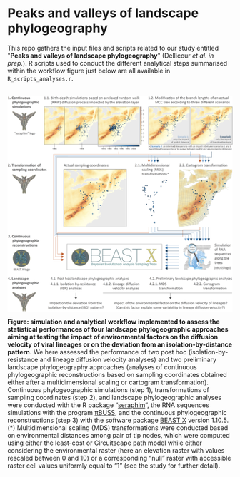 Peaks and valleys of landscape phylogeography
===============

This repo gathers the input files and scripts related to our study entitled "**Peaks and valleys of landscape phylogeography**" (Dellicour *et al*. *in prep.*). R scripts used to conduct the different analytical steps summarised within the workflow figure just below are all available in `R_scripts_analyses.r`.

<br>

<img src="Scripts_&_data/Workflow_figure.png" align="center" alt="" />

**Figure: simulation and analytical workflow implemented to assess the statistical performances of four landscape phylogeographic approaches aiming at testing the impact of environmental factors on the diffusion velocity of viral lineages or on the deviation from an isolation-by-distance pattern.** We here assessed the performance of two post hoc (isolation-by-resistance and lineage diffusion velocity analyses) and two preliminary landscape phylogeography approaches (analyses of continuous phylogeographic reconstructions based on sampling coordinates obtained either after a multidimensional scaling or cartogram transformation). Continuous phylogeographic simulations (step 1), transformations of sampling coordinates (step 2), and landscape phylogeographic analyses were conducted with the R package “[seraphim](https://github.com/sdellicour/seraphim)”, the RNA sequences simulations with the program [πBUSS](https://rega.kuleuven.be/cev/ecv/software/pibuss), and the continuous phylogeographic reconstructions (step 3) with the software package [BEAST X](https://beast.community/) version 1.10.5. (*) Multidimensional scaling (MDS) transformations were conducted based on environmental distances among pair of tip nodes, which were computed using either the least-cost or Circuitscape path model while either considering the environmental raster (here an elevation raster with values rescaled between 0 and 10) or a corresponding “null” raster with accessible raster cell values uniformly equal to “1” (see the study for further detail).
